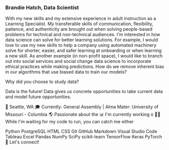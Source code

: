 ### Brandie Hatch, Data Scientist

With my new skills and my extensive experience in adult instruction as a Learning Specialist. My transferable skills of communication, flexibility, patience, and authenticity are brought out when solving people-based problems for technical and non-technical audiences. I'm interested in how data science can solve for better learning solutions. For example, I would love to use my new skills to help a company using automated machinery solve for shorter, easier, and safer learning at onboarding or when learning a new skill. As another example (in non-profit space), I would like to branch out into social services and social change data science to incorporate ethical practices while making predictions. How do we remove inherent bias in our algorithms that use biased data to train our models?

Why did you choose to study data?

Data is the future! Data gives us concrete opportunities to take current data and model future opportunities.


📍  Seattle, WA
🎓  Currently: General Assembly | Alma Mater: University of Missouri - Columbia
🌎  Passionate about the
📊  I'm currently working o
🤘🏼  While I'm waiting for my code to run, you can catch me either

Python  PostgreSQL  HTML  CSS  Git  GitHub  Markdown  Visual Studio Code  Tableau  Excel  Pandas  NumPy  SciPy  scikit-learn  TensorFlow  Keras  PyTorch 
🤝  Let's connect!


<!--
**brandiehatch/brandiehatch** is a ✨ _special_ ✨ repository because its `README.md` (this file) appears on your GitHub profile.

Here are some ideas to get you started:

- 🔭 I’m currently working on ...
- 🌱 I’m currently learning ...
- 👯 I’m looking to collaborate on ...
- 🤔 I’m looking for help with ...
- 💬 Ask me about ...
- 📫 How to reach me: ...
- 😄 Pronouns: ...
- ⚡ Fun fact: ...
-->
